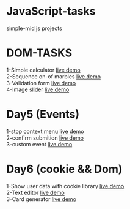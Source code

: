 # JavaScript-tasks
simple-mid js projects
# DOM-TASKS
1-Simple calculator   [live demo](https://emaneldeeb.github.io/JavaScript-tasks/DOM-TASKS/calculator/Calculator.html)   
2-Sequence on-of marbles  [live demo](https://emaneldeeb.github.io/JavaScript-tasks/DOM-TASKS/marbles/index.html)       
3-Validation form   [live demo](https://emaneldeeb.github.io/JavaScript-tasks/DOM-TASKS/form/index.html)       
4-Image slider  [live demo](https://emaneldeeb.github.io/JavaScript-tasks/DOM-TASKS/slider/index.html) 

# Day5 (Events)
1-stop context menu    [live demo](https://emaneldeeb.github.io/JavaScript-tasks/Day5/stop-context-menu/index.html)   
2-confirm submition   [live demo](https://emaneldeeb.github.io/JavaScript-tasks/Day5/confirm-submition/index.html)    
3-custom event   [live demo](https://emaneldeeb.github.io/JavaScript-tasks/Day5/custom-event/index.html)    

# Day6 (cookie && Dom)
1-Show user data with cookie library  [live demo](https://emaneldeeb.github.io/JavaScript-tasks/Day6/cookie/index.html)   
2-Text editor   [live demo](https://emaneldeeb.github.io/JavaScript-tasks/Day6/text-editor/index.html)    
3-Card generator   [live demo](https://emaneldeeb.github.io/JavaScript-tasks/Day6/Card-Generator/index.html)     
